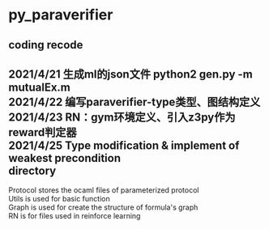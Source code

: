 # py_paraverifier


coding recode
---
2021/4/21 生成ml的json文件
python2 gen.py -m mutualEx.m <br>
2021/4/22 编写paraverifier-type类型、图结构定义<br>
2021/4/23 RN：gym环境定义、引入z3py作为reward判定器<br>
2021/4/25 Type modification & implement of weakest precondition<br>
directory
---
Protocol stores the ocaml files of parameterized protocol<br>
Utils is used for basic function<br>
Graph is used for create the structure of formula's graph<br>
RN is for files used in reinforce learning <br>


